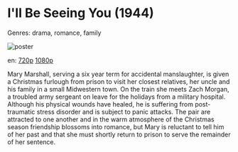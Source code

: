 # I'll Be Seeing You (1944)

Genres: drama, romance, family

![poster](http://image.tmdb.org/t/p/w500/x8PK1RatakzSkypN1S3NBCNHiAf.jpg)

en:
  [720p](magnet:?xt=urn:btih:AA66AC204EDD8A0617CCCE57385A1801E9FE6995&tr=udp://glotorrents.pw:6969/announce&tr=udp://tracker.opentrackr.org:1337/announce&tr=udp://torrent.gresille.org:80/announce&tr=udp://tracker.openbittorrent.com:80&tr=udp://tracker.coppersurfer.tk:6969&tr=udp://tracker.leechers-paradise.org:6969&tr=udp://p4p.arenabg.ch:1337&tr=udp://tracker.internetwarriors.net:1337)
  [1080p](magnet:?xt=urn:btih:855D21C1053F55096747BC4274D1B60A4A4C7F58&tr=udp://glotorrents.pw:6969/announce&tr=udp://tracker.opentrackr.org:1337/announce&tr=udp://torrent.gresille.org:80/announce&tr=udp://tracker.openbittorrent.com:80&tr=udp://tracker.coppersurfer.tk:6969&tr=udp://tracker.leechers-paradise.org:6969&tr=udp://p4p.arenabg.ch:1337&tr=udp://tracker.internetwarriors.net:1337)
  


Mary Marshall, serving a six year term for accidental manslaughter, is given a Christmas furlough from prison to visit her closest relatives, her uncle and his family in a small Midwestern town. On the train she meets Zach Morgan, a troubled army sergeant on leave for the holidays from a military hospital. Although his physical wounds have healed, he is suffering from post-traumatic stress disorder and is subject to panic attacks. The pair are attracted to one another and in the warm atmosphere of the Christmas season friendship blossoms into romance, but Mary is reluctant to tell him of her past and that she must shortly return to prison to serve the remainder of her sentence.